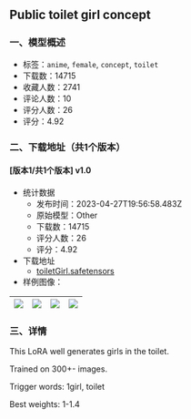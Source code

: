 ## Public toilet girl concept
### 一、模型概述

- 标签：`anime`, `female`, `concept`, `toilet`
- 下载数：14715
- 收藏人数：2741
- 评论人数：10
- 评分人数：26
- 评分：4.92

### 二、下载地址（共1个版本）

#### [版本1/共1个版本] v1.0

- 统计数据
  - 发布时间：2023-04-27T19:56:58.483Z
  - 原始模型：Other
  - 下载数：14715
  - 评分人数：26
  - 评分：4.92
- 下载地址
  - [toiletGirl.safetensors](https://civitai.com/api/download/models/56852)
- 样例图像：

| <img src="https://image.civitai.com/xG1nkqKTMzGDvpLrqFT7WA/f6b8d268-1c6a-4efa-3613-56e0a7162500/width=450/616435.jpeg" /> | <img src="https://image.civitai.com/xG1nkqKTMzGDvpLrqFT7WA/d393eb6a-b949-4002-bd9a-0553e7b21e00/width=450/616442.jpeg" /> | <img src="https://image.civitai.com/xG1nkqKTMzGDvpLrqFT7WA/dddd6189-f8f2-42f8-a659-0eb8c456cd00/width=450/616457.jpeg" /> | <img src="https://image.civitai.com/xG1nkqKTMzGDvpLrqFT7WA/6b3f892d-f8e6-4b08-cb28-a93f6582c000/width=450/616491.jpeg" /> |
| ---- | ---- | ---- | ---- |


### 三、详情
<p>This LoRA well generates girls in the toilet.</p><p></p><p>Trained on 300+- images.</p><p></p><p>Trigger words: 1girl, toilet</p><p></p><p>Best weights: 1-1.4</p>